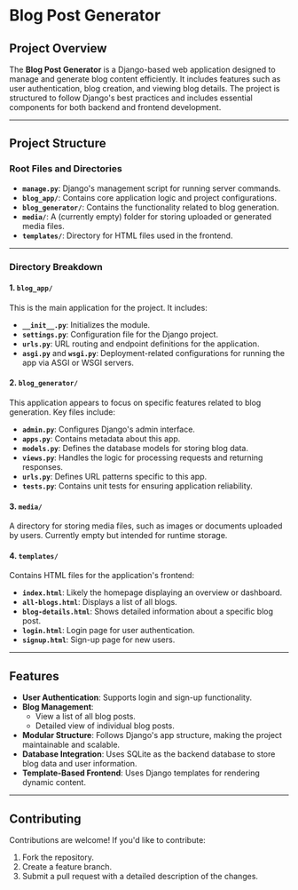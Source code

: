 # Blog Post Generator

## Project Overview
The **Blog Post Generator** is a Django-based web application designed to manage and generate blog content efficiently. It includes features such as user authentication, blog creation, and viewing blog details. The project is structured to follow Django's best practices and includes essential components for both backend and frontend development.

---

## Project Structure

### Root Files and Directories
- **`manage.py`**: Django's management script for running server commands.
- **`blog_app/`**: Contains core application logic and project configurations.
- **`blog_generator/`**: Contains the functionality related to blog generation.
- **`media/`**: A (currently empty) folder for storing uploaded or generated media files.
- **`templates/`**: Directory for HTML files used in the frontend.

---

### Directory Breakdown

#### 1. **`blog_app/`**
This is the main application for the project. It includes:
- **`__init__.py`**: Initializes the module.
- **`settings.py`**: Configuration file for the Django project.
- **`urls.py`**: URL routing and endpoint definitions for the application.
- **`asgi.py`** and **`wsgi.py`**: Deployment-related configurations for running the app via ASGI or WSGI servers.

#### 2. **`blog_generator/`**
This application appears to focus on specific features related to blog generation. Key files include:
- **`admin.py`**: Configures Django's admin interface.
- **`apps.py`**: Contains metadata about this app.
- **`models.py`**: Defines the database models for storing blog data.
- **`views.py`**: Handles the logic for processing requests and returning responses.
- **`urls.py`**: Defines URL patterns specific to this app.
- **`tests.py`**: Contains unit tests for ensuring application reliability.

#### 3. **`media/`**
A directory for storing media files, such as images or documents uploaded by users. Currently empty but intended for runtime storage.

#### 4. **`templates/`**
Contains HTML files for the application's frontend:
- **`index.html`**: Likely the homepage displaying an overview or dashboard.
- **`all-blogs.html`**: Displays a list of all blogs.
- **`blog-details.html`**: Shows detailed information about a specific blog post.
- **`login.html`**: Login page for user authentication.
- **`signup.html`**: Sign-up page for new users.

---

## Features
- **User Authentication**: Supports login and sign-up functionality.
- **Blog Management**:
  - View a list of all blog posts.
  - Detailed view of individual blog posts.
- **Modular Structure**: Follows Django's app structure, making the project maintainable and scalable.
- **Database Integration**: Uses SQLite as the backend database to store blog data and user information.
- **Template-Based Frontend**: Uses Django templates for rendering dynamic content.

---

## Contributing

Contributions are welcome! If you'd like to contribute:

1. Fork the repository.
2. Create a feature branch.
3. Submit a pull request with a detailed description of the changes.

